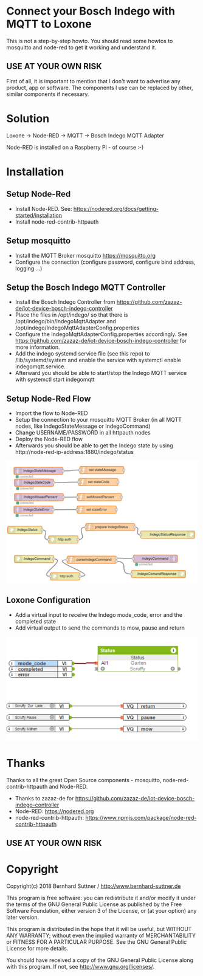# Connect your Bosch Indego with MQTT to Loxone

This is not a step-by-step howto. You should read some howtos to mosquitto and node-red to get it working and understand it.

## USE AT YOUR OWN RISK

First of all, it is important to mention that I don't want to advertise any product, app or software. The components I use can be replaced by other, similar components if necessary. 

# Solution
Loxone -> Node-RED -> MQTT -> Bosch Indego MQTT Adapter

Node-RED is installed on a Raspberry Pi - of course :-)

# Installation
## Setup Node-Red
- Install Node-RED. See: https://nodered.org/docs/getting-started/installation
- Install node-red-contrib-httpauth

## Setup mosquitto
- Install the MQTT Broker mosquitto https://mosquitto.org
- Configure the connection (configure password, configure bind address, logging ...)

## Setup the Bosch Indego MQTT Controller
- Install the Bosch Indego Controller from https://github.com/zazaz-de/iot-device-bosch-indego-controller
- Place the files in /opt/indego/ so that there is /opt/indego/bin/IndegoMqttAdapter and /opt/indego/IndegoMqttAdapterConfig.properties
- Configure the IndegoMqttAdapterConfig.properties accordingly. See https://github.com/zazaz-de/iot-device-bosch-indego-controller for more information.
- Add the indego systemd service file (see this repo) to /lib/systemd/system and enable the service with systemctl enable indegomqtt.service.
- Afterward you should be able to start/stop the Indego MQTT service with systemctl start indegomqtt

## Setup Node-Red Flow
- Import the flow to Node-RED
- Setup the connection to your mosquitto MQTT Broker (in all MQTT nodes, like IndegoStateMessage or IndegoCommand)
- Change USERNAME/PASSWORD in all httpauth nodes
- Deploy the Node-RED flow
- Afterwards you should be able to get the Indego state by using http://node-red-ip-address:1880/indego/status

![Indego Flow](/IndegoMqtt.png)

## Loxone Configuration
- Add a virtual input to receive the Indego mode_code, error and the completed state
- Add virtual output to send the commands to mow, pause and return

![Loxone Indego](/indego-loxone.png)

# Thanks
Thanks to all the great Open Source components - mosquitto, node-red-contrib-httpauth and Node-RED. 

- Thanks to zazaz-de for https://github.com/zazaz-de/iot-device-bosch-indego-controller
- Node-RED: https://nodered.org
- node-red-contrib-httpauth: https://www.npmjs.com/package/node-red-contrib-httpauth

## USE AT YOUR OWN RISK

# Copyright

Copyright(c) 2018 Bernhard Suttner / http://www.bernhard-suttner.de

This program is free software: you can redistribute it and/or modify it under the terms of the GNU General Public License as published by the Free Software Foundation, either version 3 of the License, or (at your option) any later version.

This program is distributed in the hope that it will be useful, but WITHOUT ANY WARRANTY; without even the implied warranty of MERCHANTABILITY or FITNESS FOR A PARTICULAR PURPOSE. See the GNU General Public License for more details.

You should have received a copy of the GNU General Public License along with this program. If not, see http://www.gnu.org/licenses/.
